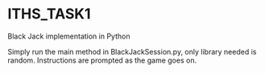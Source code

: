 # ITHS_TASK1
Black Jack implementation in Python

Simply run the main method in BlackJackSession.py, only library needed is random.
Instructions are prompted as the game goes on. 


